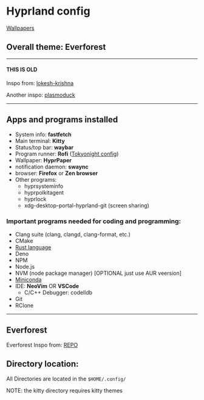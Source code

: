 # Hyprland config

[Wallpapers](https://github.com/jorgeloopzz/Wallpapers)

## Overall theme: Everforest

---

#### THIS IS OLD

Inspo from: [lokesh-krishna](https://github.com/lokesh-krishna/dotfiles/blob/main/tokyo-night/readme.md)

Another inspo: [plasmoduck](https://github.com/plasmoduck/hypr-dots/tree/main/tokyonight)

---

## Apps and programs installed

- System info: **fastfetch**
- Main terminal: **Kitty**
- Status/top bar: **waybar**
- Program runner: **Rofi** ([Tokyonight config](https://github.com/w8ste/Tokyonight-rofi-theme/tree/main))
- Wallpaper: **HyprPaper**
- notification daemon: **swaync**
- browser: **Firefox** or **Zen browser**
- Other programs:
  - hyprsysteminfo
  - hyprpolkitagent
  - hyprlock
  - xdg-desktop-portal-hyprland-git (screen sharing)

### Important programs needed for coding and programming:

- Clang suite (clang, clangd, clang-format, etc.)
- CMake
- [Rust language](https://www.rust-lang.org/)
- Deno
- NPM
- Node.js
- NVM (node package manager) \[OPTIONAL just use AUR veersion\]
- [Miniconda](https://www.anaconda.com/docs/getting-started/miniconda/main)
- IDE: **NeoVim** OR **VSCode**
  - C/C++ Debugger: codelldb
- Git
- RClone

---

## Everforest

Everforest Inspo from: [REPO](https://github.com/3rfaan/arch-everforest/tree/main)

## Directory location:

All Directories are located in the `$HOME/.config/`

NOTE: the kitty directory requires kitty themes
